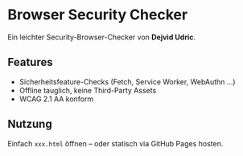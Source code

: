 # Browser Security Checker

Ein leichter Security-Browser-Checker von **Dejvid Udric**.

## Features
- Sicherheitsfeature-Checks (Fetch, Service Worker, WebAuthn …)
- Offline tauglich, keine Third-Party Assets
- WCAG 2.1 AA konform

## Nutzung
Einfach `xxx.html` öffnen – oder statisch via GitHub Pages hosten.
